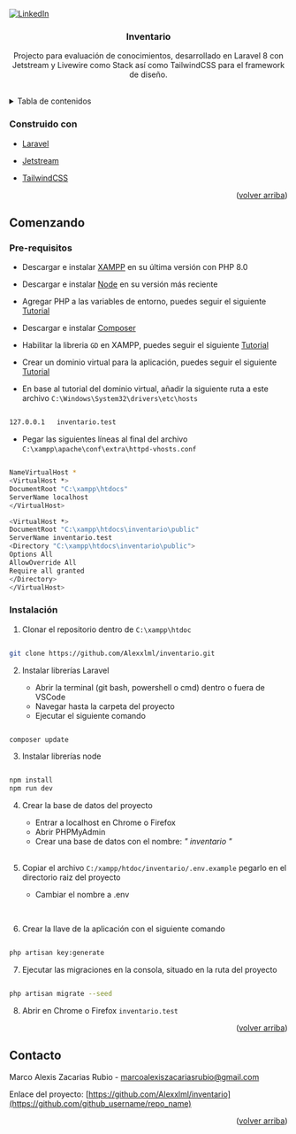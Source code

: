 <div  id="top"></div>

<!--

*** Thanks for checking out the Best-README-Template. If you have a suggestion

*** that would make this better, please fork the repo and create a pull request

*** or simply open an issue with the tag "enhancement".

*** Don't forget to give the project a star!

*** Thanks again! Now go create something AMAZING! :D

-->

  
  
  

<!-- PROJECT SHIELDS -->

<!--

*** I'm using markdown "reference style" links for readability.

*** Reference links are enclosed in brackets [ ] instead of parentheses ( ).

*** See the bottom of this document for the declaration of the reference variables

*** for contributors-url, forks-url, etc. This is an optional, concise syntax you may use.

*** https://www.markdownguide.org/basic-syntax/#reference-style-links

-->
[![LinkedIn][linkedin-shield]][linkedin-url]

  
  
  

<!-- PROJECT LOGO -->

<h3 align="center">Inventario</h3>

  

<p align="center">
Projecto para evaluación de conocimientos, desarrollado en Laravel 8 con Jetstream y Livewire como Stack así como TailwindCSS para el framework de diseño.
</p>

<br  />

</div>

<!-- TABLE OF CONTENTS -->

<details>

<summary>Tabla de contenidos</summary>

<li><a  href="#built-with">Construido con</a></li>

<li><a  href="#getting-started">Comenzando</a></li>

<ul>

<li><a  href="#prerequisites">Pre-requisitos</a></li>

<li><a  href="#installation">Instalación</a></li>

<li><a  href="#contact">Contacto</a></li>
</ul>
</details>

  
  

### Construido con

* [Laravel](https://laravel.com)

* [Jetstream](https://jetstream.laravel.com)

* [TailwindCSS](https://tailwindcss.com/)

  

<p align="right">(<a  href="#top">volver arriba</a>)</p>

  
  
  

<!-- GETTING STARTED -->

## Comenzando


### Pre-requisitos

* Descargar e instalar [XAMPP](https://www.apachefriends.org/download.html) en su última versión con PHP 8.0
* Descargar e instalar [Node](https://nodejs.dev/download/) en su versión más reciente
* Agregar PHP a las variables de entorno, puedes seguir el siguiente [Tutorial](https://www.netveloper.com/php-variable-de-entorno-en-windows)
* Descargar e instalar [Composer](https://getcomposer.org/download/)
* Habilitar la libreria `GD` en XAMPP, puedes seguir el siguiente [Tutorial](https://www.youtube.com/watch?v=b5aAYE7s_vI)
* Crear un dominio virtual para la aplicación, puedes seguir el siguiente [Tutorial](https://www.youtube.com/watch?v=HzygRlPmYQc&t=182s&ab_channel=CodersFree)

* En base al tutorial del dominio virtual, añadir la siguiente ruta a este archivo `C:\Windows\System32\drivers\etc\hosts`
```sh

127.0.0.1	inventario.test

```
* Pegar las siguientes líneas al final del archivo  `C:\xampp\apache\conf\extra\httpd-vhosts.conf`
```sh

NameVirtualHost *
<VirtualHost *>
DocumentRoot "C:\xampp\htdocs"
ServerName localhost
</VirtualHost>

<VirtualHost *>
DocumentRoot "C:\xampp\htdocs\inventario\public"
ServerName inventario.test
<Directory "C:\xampp\htdocs\inventario\public">
Options All
AllowOverride All
Require all granted
</Directory>
</VirtualHost>

```


  

### Instalación

1. Clonar el repositorio dentro de `C:\xampp\htdoc`

```sh

git clone https://github.com/Alexxlml/inventario.git

```

2. Instalar librerías Laravel

	* Abrir la terminal (git bash, powershell o cmd) dentro o fuera de VSCode
	* Navegar hasta la carpeta del proyecto
	* Ejecutar el siguiente comando

```sh

composer update

```

3. Instalar librerías node

```sh

npm install
npm run dev

```
4. Crear la base de datos del proyecto
 
	* Entrar a localhost en Chrome o Firefox
	* Abrir PHPMyAdmin
	* Crear una base de datos con el nombre: _" inventario "_
	
	<br/>
5. Copiar el archivo `C:/xampp/htdoc/inventario/.env.example` pegarlo en el directorio raiz del proyecto
	* Cambiar el nombre a .env
<br/>

6. Crear la llave de la aplicación con el siguiente comando

```sh

php artisan key:generate

```
  
7. Ejecutar las migraciones en la consola, situado en la ruta del proyecto

```sh

php artisan migrate --seed

```
8. Abrir en Chrome o Firefox `inventario.test`

  

<p align="right">(<a  href="#top">volver arriba</a>)</p>
  

<!-- CONTACT -->

## Contacto

  

Marco Alexis Zacarias Rubio - marcoalexiszacariasrubio@gmail.com

  

Enlace del proyecto: [https://github.com/Alexxlml/inventario](https://github.com/github_username/repo_name)

  

<p align="right">(<a  href="#top">volver arriba</a>)</p>


  

<!-- MARKDOWN LINKS & IMAGES -->

<!-- https://www.markdownguide.org/basic-syntax/#reference-style-links -->

[contributors-shield]:  https://img.shields.io/github/contributors/github_username/repo_name.svg?style=for-the-badge

[contributors-url]:  https://github.com/github_username/repo_name/graphs/contributors

[forks-shield]:  https://img.shields.io/github/forks/github_username/repo_name.svg?style=for-the-badge

[forks-url]:  https://github.com/github_username/repo_name/network/members

[stars-shield]:  https://img.shields.io/github/stars/github_username/repo_name.svg?style=for-the-badge

[stars-url]:  https://github.com/github_username/repo_name/stargazers

[issues-shield]:  https://img.shields.io/github/issues/github_username/repo_name.svg?style=for-the-badge

[issues-url]:  https://github.com/github_username/repo_name/issues

[license-shield]:  https://img.shields.io/github/license/github_username/repo_name.svg?style=for-the-badge

[license-url]:  https://github.com/github_username/repo_name/blob/master/LICENSE.txt

[linkedin-shield]:  https://img.shields.io/badge/-LinkedIn-black.svg?style=for-the-badge&logo=linkedin&colorB=555

[linkedin-url]:  https://www.linkedin.com/in/marcozr/

[product-screenshot]:  images/screenshot.png
